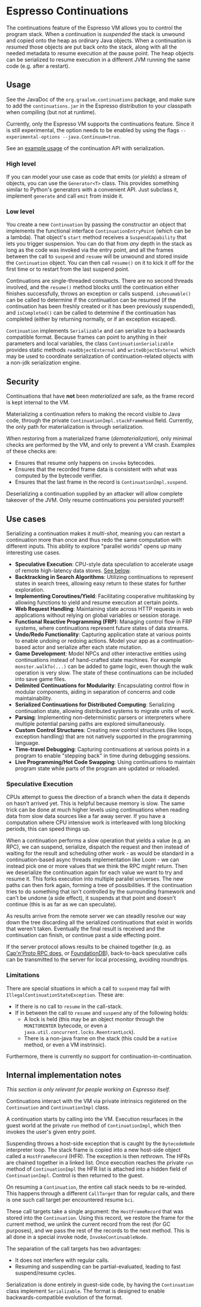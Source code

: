 # Espresso Continuations

The continuations feature of the Espresso VM allows you to control the program stack. When a continuation is _suspended_
the stack is unwound and copied onto the heap as ordinary Java objects. When a continuation is _resumed_ those objects
are put back onto the stack, along with all the needed metadata to resume execution at the pause point. The heap objects
can be serialized to resume execution in a different JVM running the same code (e.g. after a restart).

## Usage

See the JavaDoc of the `org.graalvm.continuations` package, and make sure to add the `continuations.jar` in the Espresso
distribution to your classpath when compiling (but not at runtime).

Currently, only the Espresso VM supports the continuations feature. Since it is still experimental, the option needs to
be enabled by using the flags `--experimental-options --java.Continuum=true`.

See an [example usage](serialization.md) of the continuation API with serialization.

### High level

If you can model your use case as code that emits (or _yields_) a stream of objects, you can use the `Generator<T>`
class. This provides something similar to Python's generators with a convenient API. Just subclass it,
implement `generate` and call `emit` from inside it.

### Low level

You create a new `Continuation` by passing the constructor an object that implements the functional
interface `ContinuationEntryPoint` (which can be a lambda). That object's `start` method receives
a `SuspendCapability` that lets you trigger suspension. You can do that from _any_ depth in the stack as
long as the code was invoked via the entry point, and all the frames between the call to `suspend` and `resume` will be
unwound and stored inside the `Continuation` object. You can then call `resume()` on it to kick it off for the first
time or to restart from the last suspend point.

Continuations are single-threaded constructs. There are no second threads involved, and the `resume()` method blocks
until the continuation either finishes successfully, throws an exception or calls suspend. `isResumable()` can be called
to determine if the continuation can be resumed (if the continuation has been freshly created or it has been previously
suspended), and `isCompleted()` can be called to determine if the continuation has completed (either by returning
normally, or if an exception escaped).

`Continuation` implements `Serializable` and can serialize to a backwards compatible format. Because frames can point to
anything in their parameters and local variables, the class `ContinuationSerializable` provides static
methods `readObjectExternal` and `writeObjectExternal` which may be used to coordinate serialization of
continuation-related objects with a non-jdk serialization engine.

## Security

Continuations that have **not** been _materialized_ are safe, as the frame record is kept internal to the VM.

Materializing a continuation refers to making the record visible to Java code, through the
private `ContinuationImpl.stackFrameHead` field. Currently, the only path for materialization is through serialization.

When restoring from a materialized frame (_dematerialization_), only minimal checks are performed by the VM, and only to
prevent a VM crash. Examples of these checks are:

- Ensures that resume only happens on `invoke` bytecodes.
- Ensures that the recorded frame data is consistent with what was computed by the bytecode verifier.
- Ensures that the last frame in the record is `ContinuationImpl.suspend`.

Deserializing a continuation supplied by an attacker will allow complete takeover of the JVM. Only resume continuations
you persisted yourself!

## Use cases

Serializing a continuation makes it _multi-shot_, meaning you can restart a continuation more than once and thus redo
the same computation with different inputs. This ability to explore "parallel worlds" opens up many interesting use
cases.

- **Speculative Execution**: CPU-style data speculation to accelerate usage of remote high-latency data
  stores. [See below](#speculative-execution).
- **Backtracking in Search Algorithms**: Utilizing continuations to represent states in search trees, allowing easy
  return to these states for further exploration.
- **Implementing Coroutines/Yield**: Facilitating cooperative multitasking by allowing functions to yield and resume
  execution at certain points.
- **Web Request Handling**: Maintaining state across HTTP requests in web applications without relying on global
  variables or session storage.
- **Functional Reactive Programming (FRP)**: Managing control flow in FRP systems, where continuations represent future
  states of data streams.
- **Undo/Redo Functionality**: Capturing application state at various points to enable undoing or redoing actions. Model
  your app as a continuation-based actor and serialize after each state mutation.
- **Game Development**: Model NPCs and other interactive entities using continuations instead of hand-crafted state
  machines. For example `monster.walkTo(...)` can be added to game logic, even though the walk operation is very slow.
  The state of these continuations can be included into save game files.
- **Delimited Continuations for Modularity**: Encapsulating control flow in modular components, aiding in separation of
  concerns and code maintainability.
- **Serialized Continuations for Distributed Computing**: Serializing continuation state, allowing distributed systems
  to migrate units of work.
- **Parsing**: Implementing non-deterministic parsers or interpreters where multiple potential parsing paths are
  explored simultaneously.
- **Custom Control Structures**: Creating new control structures (like loops, exception handling) that are not natively
  supported in the programming language.
- **Time-travel Debugging**: Capturing continuations at various points in a program to enable "stepping back" in time
  during debugging sessions.
- **Live Programming/Hot Code Swapping**: Using continuations to maintain program state while parts of the program are
  updated or reloaded.

### Speculative Execution

CPUs attempt to guess the direction of a branch when the data it depends on hasn't arrived yet. This is helpful because
memory is slow. The same trick can be done at much higher levels using continuations when reading data from slow data
sources like a far away server. If you have a computation where CPU intensive work is interleaved with long blocking
periods, this can speed things up.

When a continuation performs a slow operation that yields a value (e.g. an RPC), we can suspend, serialize, dispatch the
request and then instead of waiting for the result and scheduling other work - as would be standard in a
continuation-based async threads implementation like Loom - we can instead pick one or more values that we think the RPC
_might_ return. Then we deserialize the continuation again for each value we want to try and resume it. This forks
execution into multiple parallel universes. The new paths can then fork again, forming a tree of possibilities. If the
continuation tries to do something that isn't controlled by the surrounding framework and can't be undone (a side
effect), it suspends at that point and doesn't continue (this is as far as we can speculate).

As results arrive from the remote server we can steadily resolve our way down the tree discarding all the serialized
continuations that exist in worlds that weren't taken. Eventually the final result is received and the continuation can
finish, or continue past a side effecting point.

If the server protocol allows results to be chained together (e.g.
as [Cap'n'Proto RPC does](https://capnproto.org/rpc.html#time-travel-promise-pipelining),
or [FoundationDB](https://github.com/apple/foundationdb/wiki/Everything-about-GetMappedRange)), back-to-back speculative
calls can be transmitted to the server for local processing, avoiding roundtrips.

### Limitations

There are special situations in which a call to `suspend` may fail with `IllegalContinuationStateException`. These are:

- If there is no call to `resume` in the call-stack.
- If in between the call to `resume` and `suspend` any of the following holds:
    - A lock is held (this may be an object monitor through the `MONITORENTER` bytecode, or even
      a `java.util.concurrent.locks.ReentrantLock`).
    - There is a non-java frame on the stack (this could be a `native` method, or even a VM instrinsic).

Furthermore, there is currently no support for continuation-in-continuation.

## Internal implementation notes

*This section is only relevant for people working on Espresso itself.*

Continuations interact with the VM via private intrinsics registered on the `Continuation` and `ContinuationImpl` class.

A continuation starts by calling into the VM. Execution resurfaces in the guest world at the private `run` method of
`ContinuationImpl`, which then invokes the user's given entry point.

Suspending throws a host-side exception that is caught by the `BytecodeNode` interpreter loop. The stack frame is copied
into a new host-side object called a `HostFrameRecord` (HFR). The exception is then rethrown. The HFRs are chained
together in a linked list. Once execution reaches the private `run` method of `ContinuationImpl` the HFR list is
attached into a hidden field of `ContinuationImpl`. Control is then returned to the guest.

On resuming a `Continuation`, the entire call stack needs to be re-winded. This happens through a different `CallTarget`
than for regular calls, and there is one such call target per encountered resume `bci`.

These call targets take a single argument: the `HostFrameRecord` that was stored into the `Continuation`. Using this
record, we restore the frame for the current method, we unlink the current record from the rest (for GC purposes), and
we pass the rest of the records to the next method. This is all done in a special invoke node, `InvokeContinuableNode`.

The separation of the call targets has two advantages:

- It does not interfere with regular calls.
- Resuming and suspending can be partial-evaluated, leading to fast suspend/resume cycles.

Serialization is done entirely in guest-side code, by having the `Continuation` class implement `Serializable`. The
format is designed to enable backwards-compatible evolution of the format.